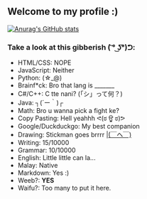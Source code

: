 ## Welcome to my profile :)

[![Anurag's GitHub stats](https://github-readme-stats.vercel.app/api?username=niskala5570&theme=gotham&show_icons=true)](https://github.com/niskala5570)

### Take a look at this gibberish ( ͝° ͜ʖ͡°)ᕤ:
* HTML/CSS: NOPE
* JavaScript: Neither
* Python:	(☆_@)
* Brainf*ck: Bro that lang is _______
* C#/C++: C tte nani? (「シ」って何？)
* Java: ┐(´ー｀)┌
* Math: Bro u wanna pick a fight ke?
* Copy Pasting: Hell yeahhh ᕙ(ಠ ਊ ಠ)ᕗ
* Google/Duckduckgo: My best companion
* Drawing: Stickman goes brrrr |[(￣ヘ￣)](https://www.pixiv.net/users/51520759)
* Writing: 15/10000
* Grammar: 10/10000
* English: Little little can la...
* Malay: Native
* Markdown: Yes :)
* Weeb?: **YES**
* Waifu?: Too many to put it here.
